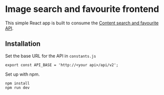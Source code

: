 # Image search and favourite frontend

This simple React app is built to consume the
[Content search and favourite API](https://github.com/willelson/content-search-and-favourite-api).

## Installation

Set the base URL for the API in `constants.js`

```
export const API_BASE = 'http://<your api>/api/v2';

```

Set up with npm.

```
npm install
npm run dev
```
